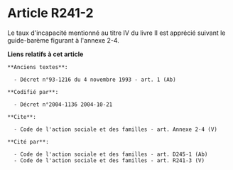 # Article R241-2

Le taux d'incapacité mentionné au titre IV du livre II est apprécié suivant le guide-barème figurant à l'annexe 2-4.

**Liens relatifs à cet article**

	**Anciens textes**:

	  - Décret n°93-1216 du 4 novembre 1993 - art. 1 (Ab)

	**Codifié par**:

	  - Décret n°2004-1136 2004-10-21

	**Cite**:

	  - Code de l'action sociale et des familles - art. Annexe 2-4 (V)

	**Cité par**:

	  - Code de l'action sociale et des familles - art. D245-1 (Ab)
	  - Code de l'action sociale et des familles - art. R241-3 (V)
